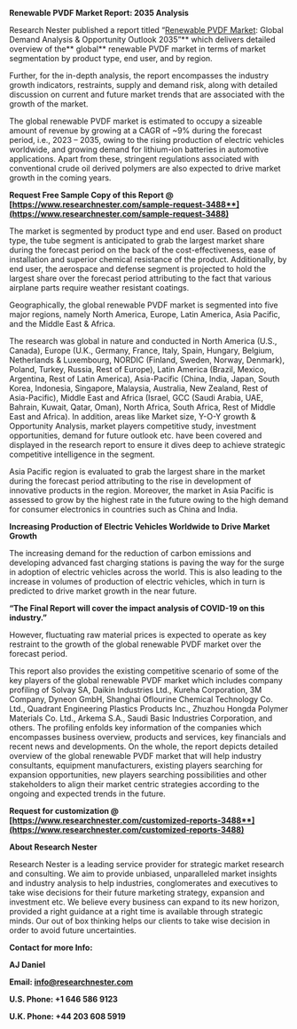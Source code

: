 ﻿<a name="_hlk81354788"></a>**Renewable PVDF Market <a name="_hlk81354977"></a>Report: 2035 Analysis**

Research Nester published a report titled “[Renewable PVDF Market](https://www.researchnester.com/reports/renewable-pvdf-market/3488): Global Demand Analysis & Opportunity Outlook 2035”** which delivers detailed overview of the** global** renewable PVDF market in terms of market segmentation by product type, end user, and by region.

Further, for the in-depth analysis, the report encompasses the industry growth indicators, restraints, supply and demand risk, along with detailed discussion on current and future market trends that are associated with the growth of the market.

The global renewable PVDF market is estimated to occupy a sizeable amount of revenue by growing at a CAGR of ~9% during the forecast period, i.e., 2023 – 2035, owing to the rising production of electric vehicles worldwide, and growing demand for lithium-ion batteries in automotive applications. Apart from these, stringent regulations associated with conventional crude oil derived polymers are also expected to drive market growth in the coming years.

**Request Free Sample Copy of this Report @ [https://www.researchnester.com/sample-request-3488**](https://www.researchnester.com/sample-request-3488)**

The market is segmented by product type and end user. Based on product type, the tube segment is anticipated to grab the largest market share during the forecast period on the back of the cost-effectiveness, ease of installation and superior chemical resistance of the product. Additionally, by end user, the aerospace and defense segment is projected to hold the largest share over the forecast period attributing to the fact that various airplane parts require weather resistant coatings.

Geographically, the global renewable PVDF market is segmented into five major regions, namely North America, Europe, Latin America, Asia Pacific, and the Middle East & Africa. 

The research was global in nature and conducted in North America (U.S., Canada), Europe (U.K., Germany, France, Italy, Spain, Hungary, Belgium, Netherlands & Luxembourg, NORDIC (Finland, Sweden, Norway, Denmark), Poland, Turkey, Russia, Rest of Europe), Latin America (Brazil, Mexico, Argentina, Rest of Latin America), Asia-Pacific (China, India, Japan, South Korea, Indonesia, Singapore, Malaysia, Australia, New Zealand, Rest of Asia-Pacific), Middle East and Africa (Israel, GCC (Saudi Arabia, UAE, Bahrain, Kuwait, Qatar, Oman), North Africa, South Africa, Rest of Middle East and Africa). In addition, areas like Market size, Y-O-Y growth & Opportunity Analysis, market players competitive study, investment opportunities, demand for future outlook etc. have been covered and displayed in the research report to ensure it dives deep to achieve strategic competitive intelligence in the segment.

Asia Pacific region is evaluated to grab the largest share in the market during the forecast period attributing to the rise in development of innovative products in the region. Moreover, the market in Asia Pacific is assessed to grow by the highest rate in the future owing to the high demand for consumer electronics in countries such as China and India.

**Increasing Production of Electric Vehicles Worldwide to Drive Market Growth**

The increasing demand for the reduction of carbon emissions and developing advanced fast charging stations is paving the way for the surge in adoption of electric vehicles across the world. This is also leading to the increase in volumes of production of electric vehicles, which in turn is predicted to drive market growth in the near future.

**“The Final Report will cover the impact analysis of COVID-19 on this industry.”**

However, fluctuating raw material prices is expected to operate as key restraint to the growth of the global renewable PVDF market over the forecast period.

This report also provides the existing competitive scenario of some of the key players of the global renewable PVDF market which includes company profiling of Solvay SA, Daikin Industries Ltd., Kureha Corporation, 3M Company, Dyneon GmbH, Shanghai Oflourine Chemical Technology Co. Ltd., Quadrant Engineering Plastics Products Inc., Zhuzhou Hongda Polymer Materials Co. Ltd., Arkema S.A., Saudi Basic Industries Corporation, and others. The profiling enfolds key information of the companies which encompasses business overview, products and services, key financials and recent news and developments. On the whole, the report depicts detailed overview of the global renewable PVDF market that will help industry consultants, equipment manufacturers, existing players searching for expansion opportunities, new players searching possibilities and other stakeholders to align their market centric strategies according to the ongoing and expected trends in the future.

**Request for customization @  [https://www.researchnester.com/customized-reports-3488**](https://www.researchnester.com/customized-reports-3488)**

**About Research Nester**

Research Nester is a leading service provider for strategic market research and consulting. We aim to provide unbiased, unparalleled market insights and industry analysis to help industries, conglomerates and executives to take wise decisions for their future marketing strategy, expansion and investment etc. We believe every business can expand to its new horizon, provided a right guidance at a right time is available through strategic minds. Our out of box thinking helps our clients to take wise decision in order to avoid future uncertainties.

**Contact for more Info:**

**AJ Daniel**

**Email: info@researchnester.com**

**U.S. Phone: +1 646 586 9123** 

**U.K. Phone: +44 203 608 5919**
